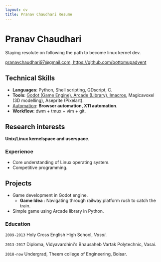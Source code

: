 ```yaml
---
layout: cv
title: Pranav Chaudhari Resume
---
```


# Pranav Chaudhari
Staying resolute on following the path to become linux kernel dev.
<div id="webaddress">
<a href="pranavchaudhari97@gmail.com">pranavchaudhari97@gmail.com, </a>
<a href="https://github.com/bottomupadvent">https://github.com/bottomupadvent</a>
</div>


## Technical Skills

- **Languages**:  Python, Shell scripting, GDscript, C.
- **Tools**:      <u>Godot (Game Engine), Arcade (Library), Imacros</u>, Magicavoxel (3D modelling), Aseprite (Pixelart).
- <u>Automation</u>: <b>Browser automation, X11 automation</b>.
- **Workflow**:   dwm + tmux + vim + git.

## Research interests

**Unix/Linux kernelspace and userspace**.

### Experience

- Core understanding of Linux operating system.
- Competitive programming.

## Projects

- Game development in Godot engine.
    - **Game Idea** : Navigating through railway platform rush to catch the train.
- Simple game using Arcade library in Python.

### Education

`2009-2013`
Holy Cross English High School, *Vasai*.

`2013-2017`
Diploma, Vidyavardhini's Bhausaheb Vartak Polytechnic, Vasai.

`2018-now`
Undergrad, Theem college of Engineering, Boisar.


<!-- ### Footer

Last updated: May 2013 -->
